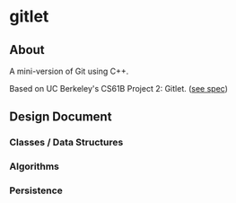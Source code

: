 # gitlet

## About

A mini-version of Git using C++. 

Based on UC Berkeley's CS61B Project 2: Gitlet. ([see spec](https://sp21.datastructur.es/materials/proj/proj2/proj2#a-note-on-this-spec))  

## Design Document

### Classes / Data Structures

### Algorithms

### Persistence
